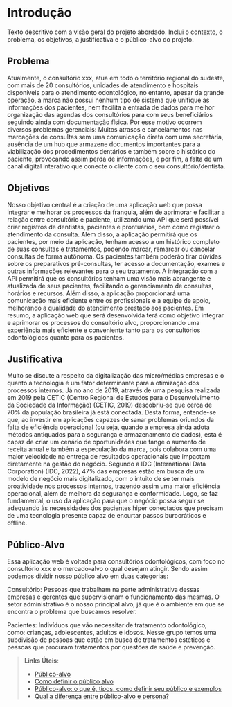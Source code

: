 # Introdução

Texto descritivo com a visão geral do projeto abordado. Inclui o contexto, o problema, os objetivos, a justificativa e o público-alvo do projeto.

## Problema


Atualmente, o consultório xxx, atua em todo o território regional do sudeste, com mais de 20 consultórios, unidades de atendimento e hospitais disponíveis para o atendimento odontológico, no entanto, apesar da grande operação, a marca não possui nenhum tipo de sistema que unifique as informações dos pacientes, nem facilita a entrada de dados para melhor organização das agendas dos consultórios para com seus beneficiários seguindo ainda com documentação física. Por esse motivo ocorrem diversos problemas gerenciais: Muitos atrasos e cancelamentos nas marcações de consultas sem uma comunicação direta com uma secretária, ausência de um hub que armazene documentos importantes para a viabilização dos procedimentos dentários e também sobre o histórico do paciente, provocando assim perda de informações, e por fim, a falta de um canal digital interativo que conecte o cliente com o seu consultório/dentista.


## Objetivos

Nosso objetivo central é a criação de uma aplicação web que possa integrar e melhorar os processos da franquia, além de aprimorar e facilitar a relação entre consultório e paciente, utilizando uma API que será possível criar registros de dentistas, pacientes e prontuários, bem como registrar o atendimento da consulta.
Além disso, a aplicação permitirá que os pacientes, por meio da aplicação, tenham acesso a um histórico completo de suas consultas e tratamentos, podendo marcar, remarcar ou cancelar consultas de forma autônoma. Os pacientes também poderão tirar dúvidas sobre os preparativos pré-consultas, ter acesso a documentação, exames e outras informações relevantes para o seu tratamento.
A integração com a API permitirá que os consultórios tenham uma visão mais abrangente e atualizada de seus pacientes, facilitando o gerenciamento de consultas, horários e recursos. Além disso, a aplicação proporcionará uma comunicação mais eficiente entre os profissionais e a equipe de apoio, melhorando a qualidade do atendimento prestado aos pacientes. Em resumo, a aplicação web que será desenvolvida terá como objetivo integrar e aprimorar os processos do consultório alvo, proporcionando uma experiência mais eficiente e conveniente tanto para os consultórios odontológicos quanto para os pacientes.


## Justificativa

Muito se discute a respeito da digitalização das micro/médias empresas e o quanto a tecnologia é um fator determinante para a otimização dos processos internos. Já no ano de 2019, através de uma pesquisa realizada em 2019 pela CETIC (Centro Regional de Estudos para o Desenvolvimento da Sociedade da Informação) (CETIC, 2019) descobriu-se que cerca de 70% da população brasileira já está conectada. Desta forma, entende-se que, ao investir em aplicações capazes de sanar problemas oriundos da falta de eficiência operacional (ou seja, quando a empresa ainda adota métodos antiquados para a segurança e armazenamento de dados), esta é capaz de criar um cenário de oportunidades que tange o aumento de receita anual e também a especulação da marca, pois colabora com uma maior velocidade na entrega de resultados operacionais que impactam diretamente na gestão do negócio. Segundo a IDC (International Data Corporation) (IDC, 2022), 47% das empresas estão em busca de um modelo de negócio mais digitalizado, com o intuito de se ter mais proatividade nos processos internos, trazendo assim uma maior eficiência operacional, além de melhora da segurança e conformidade. Logo, se faz fundamental, o uso da aplicação para que o negócio possa seguir se adequando às necessidades dos pacientes hiper conectados que precisam de uma tecnologia presente capaz de encurtar passos burocráticos e offline. 

## Público-Alvo

Essa aplicação web é voltada para consultórios odontológicos, com foco no consultório xxx e o mercado-alvo o qual desejam atingir.
Sendo assim podemos dividir nosso público alvo em duas categorias:

Consultório: Pessoas que trabalham na parte administrativa dessas empresas e gerentes que supervisionam o funcionamento das mesmas. O setor administrativo é o nosso principal alvo, já que é o ambiente em que se encontra o problema que buscamos resolver.

Pacientes: Indivíduos que vão necessitar de tratamento odontológico, como: crianças, adolescentes, adultos e idosos. Nesse grupo temos uma subdivisão de pessoas que estão em busca de tratamentos estéticos e pessoas que procuram tratamentos por questões de saúde e prevenção.

> **Links Úteis**:
> - [Público-alvo](https://blog.hotmart.com/pt-br/publico-alvo/)
> - [Como definir o público alvo](https://exame.com/pme/5-dicas-essenciais-para-definir-o-publico-alvo-do-seu-negocio/)
> - [Público-alvo: o que é, tipos, como definir seu público e exemplos](https://klickpages.com.br/blog/publico-alvo-o-que-e/)
> - [Qual a diferença entre público-alvo e persona?](https://rockcontent.com/blog/diferenca-publico-alvo-e-persona/)
